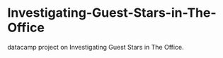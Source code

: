 # Investigating-Guest-Stars-in-The-Office
datacamp project on Investigating Guest Stars in The Office.
